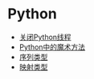 # Python

* [关闭Python线程](python/killable-thread.md)
* [Python中的魔术方法](python/magic-functions.md)
* [序列类型](python/sequence.md)
* [映射类型](python/mapping.md)
